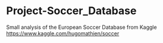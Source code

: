 # Project-Soccer_Database

Small analysis of the European Soccer Database from Kaggle 
https://www.kaggle.com/hugomathien/soccer